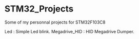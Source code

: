 # STM32_Projects
Some of my personnal projects for STM32F103C8

Led : Simple Led blink. 
Megadrive_HID : HID Megadrive Dumper.